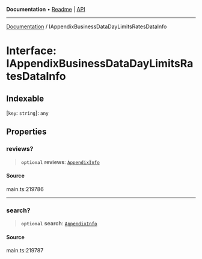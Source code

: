 **Documentation** • [Readme](../README.md) \| [API](../globals.md)

***

[Documentation](../README.md) / IAppendixBusinessDataDayLimitsRatesDataInfo

# Interface: IAppendixBusinessDataDayLimitsRatesDataInfo

## Indexable

 \[`key`: `string`\]: `any`

## Properties

### reviews?

> **`optional`** **reviews**: [`AppendixInfo`](../classes/AppendixInfo.md)

#### Source

main.ts:219786

***

### search?

> **`optional`** **search**: [`AppendixInfo`](../classes/AppendixInfo.md)

#### Source

main.ts:219787
